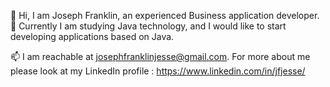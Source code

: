 👋 Hi, I am Joseph Franklin, 
an experienced Business application developer.
🌱 Currently I am studying Java technology,
and I would like to start developing applications based on Java.

📫 I am reachable at josephfranklinjesse@gmail.com.
For more about me please look at my LinkedIn profile : https://www.linkedin.com/in/jfjesse/

<!---
Jf-js/Jf-js is a ✨ special ✨ repository because its `README.md` (this file) appears on your GitHub profile.
You can click the Preview link to take a look at your changes.
--->
